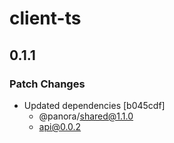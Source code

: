 # client-ts

## 0.1.1

### Patch Changes

- Updated dependencies [b045cdf]
  - @panora/shared@1.1.0
  - api@0.0.2
